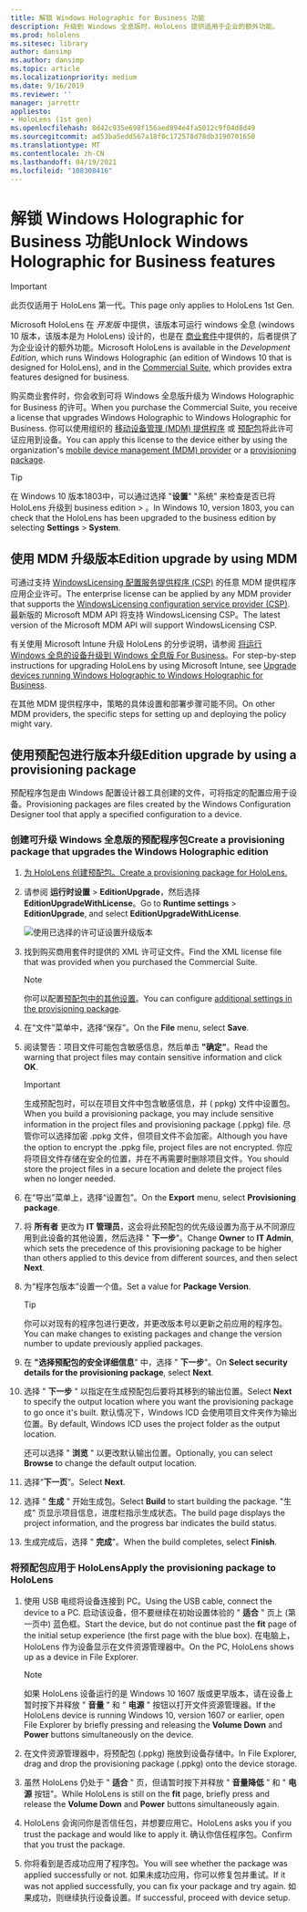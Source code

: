 ```yaml
---
title: 解锁 Windows Holographic for Business 功能
description: 升级到 Windows 全息版时，HoloLens 提供适用于企业的额外功能。
ms.prod: hololens
ms.sitesec: library
author: dansimp
ms.author: dansimp
ms.topic: article
ms.localizationpriority: medium
ms.date: 9/16/2019
ms.reviewer: ''
manager: jarrettr
appliesto:
- HoloLens (1st gen)
ms.openlocfilehash: 8d42c935e698f156aed894e4fa5012c9f04d8d49
ms.sourcegitcommit: ad53ba5edd567a18f0c172578d78db3190701650
ms.translationtype: MT
ms.contentlocale: zh-CN
ms.lasthandoff: 04/19/2021
ms.locfileid: "108308416"
---
```

# <a name="unlock-windows-holographic-for-business-features"></a><span data-ttu-id="d48fe-103">解锁 Windows Holographic for Business 功能</span><span class="sxs-lookup"><span data-stu-id="d48fe-103">Unlock Windows Holographic for Business features</span></span>

> [!IMPORTANT]
> <span data-ttu-id="d48fe-104">此页仅适用于 HoloLens 第一代。</span><span class="sxs-lookup"><span data-stu-id="d48fe-104">This page only applies to HoloLens 1st Gen.</span></span>

<span data-ttu-id="d48fe-105">Microsoft HoloLens 在 *开发版* 中提供，该版本可运行 windows 全息 (windows 10 版本，该版本是为 HoloLens) 设计的，也是在 [商业套件](hololens-commercial-features.md)中提供的，后者提供了为企业设计的额外功能。</span><span class="sxs-lookup"><span data-stu-id="d48fe-105">Microsoft HoloLens is available in the *Development Edition*, which runs Windows Holographic (an edition of Windows 10 that is designed for HoloLens), and in the [Commercial Suite](hololens-commercial-features.md), which provides extra features designed for business.</span></span>

<span data-ttu-id="d48fe-106">购买商业套件时，你会收到可将 Windows 全息版升级为 Windows Holographic for Business 的许可。</span><span class="sxs-lookup"><span data-stu-id="d48fe-106">When you purchase the Commercial Suite, you receive a license that upgrades Windows Holographic to Windows Holographic for Business.</span></span> <span data-ttu-id="d48fe-107">你可以使用组织的 [移动设备管理 (MDM) 提供程序](#edition-upgrade-by-using-mdm) 或 [预配包](#edition-upgrade-by-using-a-provisioning-package)将此许可证应用到设备。</span><span class="sxs-lookup"><span data-stu-id="d48fe-107">You can apply this license to the device either by using the organization's [mobile device management (MDM) provider](#edition-upgrade-by-using-mdm) or a [provisioning package](#edition-upgrade-by-using-a-provisioning-package).</span></span>

> [!TIP]
> <span data-ttu-id="d48fe-108">在 Windows 10 版本1803中，可以通过选择 "**设置**" "系统" 来检查是否已将 HoloLens 升级到 business edition  >  。</span><span class="sxs-lookup"><span data-stu-id="d48fe-108">In Windows 10, version 1803, you can check that the HoloLens has been upgraded to the business edition by selecting **Settings** > **System**.</span></span>

## <a name="edition-upgrade-by-using-mdm"></a><span data-ttu-id="d48fe-109">使用 MDM 升级版本</span><span class="sxs-lookup"><span data-stu-id="d48fe-109">Edition upgrade by using MDM</span></span>

<span data-ttu-id="d48fe-110">可通过支持 [WindowsLicensing 配置服务提供程序 (CSP)](https://msdn.microsoft.com/library/windows/hardware/dn904983.aspx) 的任意 MDM 提供程序应用企业许可。</span><span class="sxs-lookup"><span data-stu-id="d48fe-110">The enterprise license can be applied by any MDM provider that supports the [WindowsLicensing configuration service provider (CSP)](https://msdn.microsoft.com/library/windows/hardware/dn904983.aspx).</span></span> <span data-ttu-id="d48fe-111">最新版的 Microsoft MDM API 将支持 WindowsLicensing CSP。</span><span class="sxs-lookup"><span data-stu-id="d48fe-111">The latest version of the Microsoft MDM API will support WindowsLicensing CSP.</span></span>

<span data-ttu-id="d48fe-112">有关使用 Microsoft Intune 升级 HoloLens 的分步说明，请参阅 [将运行 Windows 全息的设备升级到 Windows 全息版 For Business](https://docs.microsoft.com/intune/holographic-upgrade)。</span><span class="sxs-lookup"><span data-stu-id="d48fe-112">For step-by-step instructions for upgrading HoloLens by using Microsoft Intune, see [Upgrade devices running Windows Holographic to Windows Holographic for Business](https://docs.microsoft.com/intune/holographic-upgrade).</span></span>

 <span data-ttu-id="d48fe-113">在其他 MDM 提供程序中，策略的具体设置和部署步骤可能不同。</span><span class="sxs-lookup"><span data-stu-id="d48fe-113">On other MDM providers, the specific steps for setting up and deploying the policy might vary.</span></span>

## <a name="edition-upgrade-by-using-a-provisioning-package"></a><span data-ttu-id="d48fe-114">使用预配包进行版本升级</span><span class="sxs-lookup"><span data-stu-id="d48fe-114">Edition upgrade by using a provisioning package</span></span>

<span data-ttu-id="d48fe-115">预配程序包是由 Windows 配置设计器工具创建的文件，可将指定的配置应用于设备。</span><span class="sxs-lookup"><span data-stu-id="d48fe-115">Provisioning packages are files created by the Windows Configuration Designer tool that apply a specified configuration to a device.</span></span>

### <a name="create-a-provisioning-package-that-upgrades-the-windows-holographic-edition"></a><span data-ttu-id="d48fe-116">创建可升级 Windows 全息版的预配程序包</span><span class="sxs-lookup"><span data-stu-id="d48fe-116">Create a provisioning package that upgrades the Windows Holographic edition</span></span>

1. [<span data-ttu-id="d48fe-117">为 HoloLens 创建预配包。</span><span class="sxs-lookup"><span data-stu-id="d48fe-117">Create a provisioning package for HoloLens.</span></span>](hololens-provisioning.md)
1. <span data-ttu-id="d48fe-118">请参阅 **运行时设置**  >  **EditionUpgrade**，然后选择 **EditionUpgradeWithLicense**。</span><span class="sxs-lookup"><span data-stu-id="d48fe-118">Go to **Runtime settings** > **EditionUpgrade**, and select **EditionUpgradeWithLicense**.</span></span>

    ![使用已选择的许可证设置升级版本](images/icd1.png)

1. <span data-ttu-id="d48fe-120">找到购买商用套件时提供的 XML 许可证文件。</span><span class="sxs-lookup"><span data-stu-id="d48fe-120">Find the XML license file that was provided when you purchased the Commercial Suite.</span></span>

    > [!NOTE]
    > <span data-ttu-id="d48fe-121">你可以配置[预配包中的其他设置](hololens-provisioning.md)。</span><span class="sxs-lookup"><span data-stu-id="d48fe-121">You can configure [additional settings in the provisioning package](hololens-provisioning.md).</span></span>

1. <span data-ttu-id="d48fe-122">在“文件”菜单中，选择“保存”。</span><span class="sxs-lookup"><span data-stu-id="d48fe-122">On the **File** menu, select **Save**.</span></span> 

1. <span data-ttu-id="d48fe-123">阅读警告：项目文件可能包含敏感信息，然后单击 **"确定"**。</span><span class="sxs-lookup"><span data-stu-id="d48fe-123">Read the warning that project files may contain sensitive information and click **OK**.</span></span>

    > [!IMPORTANT]
    > <span data-ttu-id="d48fe-124">生成预配包时，可以在项目文件中包含敏感信息，并 ( ppkg) 文件中设置包。</span><span class="sxs-lookup"><span data-stu-id="d48fe-124">When you build a provisioning package, you may include sensitive information in the project files and provisioning package (.ppkg) file.</span></span> <span data-ttu-id="d48fe-125">尽管你可以选择加密 .ppkg 文件，但项目文件不会加密。</span><span class="sxs-lookup"><span data-stu-id="d48fe-125">Although you have the option to encrypt the .ppkg file, project files are not encrypted.</span></span> <span data-ttu-id="d48fe-126">你应将项目文件存储在安全的位置，并在不再需要时删除项目文件。</span><span class="sxs-lookup"><span data-stu-id="d48fe-126">You should store the project files in a secure location and delete the project files when no longer needed.</span></span>

1. <span data-ttu-id="d48fe-127">在“导出”菜单上，选择“设置包”。</span><span class="sxs-lookup"><span data-stu-id="d48fe-127">On the **Export** menu, select **Provisioning package**.</span></span>

1. <span data-ttu-id="d48fe-128">将 **所有者** 更改为 **IT 管理员**，这会将此预配包的优先级设置为高于从不同源应用到此设备的其他设置，然后选择 " **下一步**"。</span><span class="sxs-lookup"><span data-stu-id="d48fe-128">Change **Owner** to **IT Admin**, which sets the precedence of this provisioning package to be higher than others applied to this device from different sources, and then select **Next**.</span></span>

1. <span data-ttu-id="d48fe-129">为“程序包版本”设置一个值。</span><span class="sxs-lookup"><span data-stu-id="d48fe-129">Set a value for **Package Version**.</span></span>

    > [!TIP]
    > <span data-ttu-id="d48fe-130">你可以对现有的程序包进行更改，并更改版本号以更新之前应用的程序包。</span><span class="sxs-lookup"><span data-stu-id="d48fe-130">You can make changes to existing packages and change the version number to update previously applied packages.</span></span>

1. <span data-ttu-id="d48fe-131">在 **"选择预配包的安全详细信息**" 中，选择 " **下一步**"。</span><span class="sxs-lookup"><span data-stu-id="d48fe-131">On **Select security details for the provisioning package**, select **Next**.</span></span>

1. <span data-ttu-id="d48fe-132">选择 " **下一步** " 以指定在生成预配包后要将其移到的输出位置。</span><span class="sxs-lookup"><span data-stu-id="d48fe-132">Select **Next** to specify the output location where you want the provisioning package to go once it's built.</span></span> <span data-ttu-id="d48fe-133">默认情况下，Windows ICD 会使用项目文件夹作为输出位置。</span><span class="sxs-lookup"><span data-stu-id="d48fe-133">By default, Windows ICD uses the project folder as the output location.</span></span>

    <span data-ttu-id="d48fe-134">还可以选择 " **浏览** " 以更改默认输出位置。</span><span class="sxs-lookup"><span data-stu-id="d48fe-134">Optionally, you can select **Browse** to change the default output location.</span></span>

1. <span data-ttu-id="d48fe-135">选择“**下一页**”。</span><span class="sxs-lookup"><span data-stu-id="d48fe-135">Select **Next**.</span></span>

1. <span data-ttu-id="d48fe-136">选择 " **生成** " 开始生成包。</span><span class="sxs-lookup"><span data-stu-id="d48fe-136">Select **Build** to start building the package.</span></span> <span data-ttu-id="d48fe-137">"生成" 页显示项目信息，进度栏指示生成状态。</span><span class="sxs-lookup"><span data-stu-id="d48fe-137">The build page displays the project information, and the progress bar indicates the build status.</span></span>

1. <span data-ttu-id="d48fe-138">生成完成后，选择 " **完成**"。</span><span class="sxs-lookup"><span data-stu-id="d48fe-138">When the build completes, select **Finish**.</span></span>

### <a name="apply-the-provisioning-package-to-hololens"></a><span data-ttu-id="d48fe-139">将预配包应用于 HoloLens</span><span class="sxs-lookup"><span data-stu-id="d48fe-139">Apply the provisioning package to HoloLens</span></span>

1. <span data-ttu-id="d48fe-140">使用 USB 电缆将设备连接到 PC。</span><span class="sxs-lookup"><span data-stu-id="d48fe-140">Using the USB cable, connect the device to a PC.</span></span> <span data-ttu-id="d48fe-141">启动该设备，但不要继续在初始设置体验的 " **适合** " 页上 (第一页中) 蓝色框。</span><span class="sxs-lookup"><span data-stu-id="d48fe-141">Start the device, but do not continue past the **fit** page of the initial setup experience (the first page with the blue box).</span></span> <span data-ttu-id="d48fe-142">在电脑上，HoloLens 作为设备显示在文件资源管理器中。</span><span class="sxs-lookup"><span data-stu-id="d48fe-142">On the PC, HoloLens shows up as a device in File Explorer.</span></span>

    > [!NOTE]
    > <span data-ttu-id="d48fe-143">如果 HoloLens 设备运行的是 Windows 10 1607 版或更早版本，请在设备上暂时按下并释放 " **音量** " 和 " **电源** " 按钮以打开文件资源管理器。</span><span class="sxs-lookup"><span data-stu-id="d48fe-143">If the HoloLens device is running Windows 10, version 1607 or earlier, open File Explorer by briefly pressing and releasing the **Volume Down** and **Power** buttons simultaneously on the device.</span></span>

1. <span data-ttu-id="d48fe-144">在文件资源管理器中，将预配包 (.ppkg) 拖放到设备存储中。</span><span class="sxs-lookup"><span data-stu-id="d48fe-144">In File Explorer, drag and drop the provisioning package (.ppkg) onto the device storage.</span></span>

1. <span data-ttu-id="d48fe-145">虽然 HoloLens 仍处于 " **适合** " 页，但请暂时按下并释放 " **音量降低** " 和 " **电源** 按钮"。</span><span class="sxs-lookup"><span data-stu-id="d48fe-145">While HoloLens is still on the **fit** page, briefly press and release the **Volume Down** and **Power** buttons simultaneously again.</span></span>

1. <span data-ttu-id="d48fe-146">HoloLens 会询问你是否信任包，并想要应用它。</span><span class="sxs-lookup"><span data-stu-id="d48fe-146">HoloLens asks you if you trust the package and would like to apply it.</span></span> <span data-ttu-id="d48fe-147">确认你信任程序包。</span><span class="sxs-lookup"><span data-stu-id="d48fe-147">Confirm that you trust the package.</span></span>

1. <span data-ttu-id="d48fe-148">你将看到是否成功应用了程序包。</span><span class="sxs-lookup"><span data-stu-id="d48fe-148">You will see whether the package was applied successfully or not.</span></span> <span data-ttu-id="d48fe-149">如果未成功应用，你可以修复包并重试。</span><span class="sxs-lookup"><span data-stu-id="d48fe-149">If it was not applied successfully, you can fix your package and try again.</span></span> <span data-ttu-id="d48fe-150">如果成功，则继续执行设备设置。</span><span class="sxs-lookup"><span data-stu-id="d48fe-150">If successful, proceed with device setup.</span></span>
